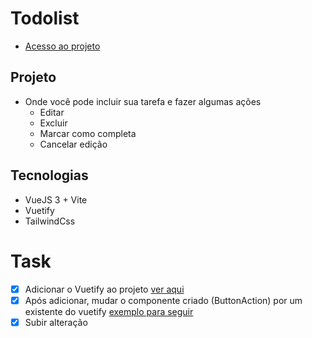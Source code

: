 # Todolist

- [Acesso ao projeto](https://todolist-gray-seven.vercel.app/)

## Projeto
- Onde você pode incluir sua tarefa e fazer algumas ações
    - Editar
    - Excluir
    - Marcar como completa
    - Cancelar edição

## Tecnologias 
- VueJS 3 + Vite 
- Vuetify
- TailwindCss

# Task
- [x] Adicionar o Vuetify ao projeto [ver aqui](https://v15.vuetifyjs.com/pt-BR/getting-started/quick-start/)
- [x] Após adicionar, mudar o componente criado (ButtonAction) por um existente do vuetify [exemplo para seguir](https://vuetifyjs.com/en/components/menus/)
- [x] Subir alteração 
